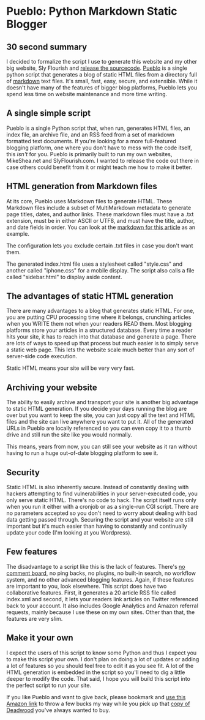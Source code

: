 # Pueblo: Python Markdown Static Blogger

## 30 second summary

I decided to formalize the script I use to generate this website and my other big website, Sly Flourish and [release the sourcecode](http://mikeshea.net/pueblo_source.txt). [Pueblo](http://mikeshea.net/pueblo_source.txt) is a single python script that generates a blog of static HTML files from a directory full of [markdown](http://daringfireball.net/projects/markdown/) text files. It's small, fast, easy, secure, and extensible. While it doesn't have many of the features of bigger blog platforms, Pueblo lets you spend less time on website maintenance and more time writing.

## A single simple script

Pueblo is a single Python script that, when run, generates HTML files, an index file, an archive file, and an RSS feed from a set of markdown formatted text documents. If you're looking for a more full-featured blogging platform, one where you don't have to mess with the code itself, this *isn't* for you. Pueblo is primarily built to run my own websites, MikeShea.net and SlyFlourish.com. I wanted to release the code out there in case others could benefit from it or might teach me how to make it better.

## HTML generation from Markdown files

At its core, Pueblo uses Markdown files to generate HTML. These Markdown files include a subset of MultiMarkdown metadata to generate page titles, dates, and author links. These markdown files must have a .txt extension, must be in either ASCII or UTF8, and must have the title, author, and date fields in order. You can look at the [markdown for this article](pueblo.txt) as an example.

The configuration lets you exclude certain .txt files in case you don't want them.

The generated index.html file uses a stylesheet called "style.css" and another called "iphone.css" for a mobile display. The script also calls a file called "sidebar.html" to display aside content.

## The advantages of static HTML generation

There are many advantages to a blog that generates static HTML. For one, you are putting CPU processing time where it belongs, crunching articles when you WRITE them not when your readers READ them. Most blogging platforms store your articles in a structured database. Every time a reader hits your site, it has to reach into that database and generate a page. There are lots of ways to speed up that process but much easier is to simply serve a static web page. This lets the website scale much better than any sort of server-side code execution.

Static HTML means your site will be very very fast.

## Archiving your website

The ability to easily archive and transport your site is another big advantage to static HTML generation. If you decide your days running the blog are over but you want to keep the site, you can just copy all the text and HTML files and the site can live anywhere you want to put it. All of the generated URLs in Pueblo are locally referenced so you can even copy it to a thumb drive and still run the site like you would normally.

This means, years from now, you can still see your website as it ran without having to run a huge out-of-date blogging platform to see it.

## Security

Static HTML is also inherently secure. Instead of constantly dealing with hackers attempting to find vulnerabilities in your server-executed code, you only serve static HTML. There's no code to hack. The script itself runs only when you run it either with a cronjob or as a single-run CGI script. There are no parameters accepted so you don't need to worry about dealing with bad data getting passed through. Securing the script and your website are still important but it's much easier than having to constantly and continually update your code (I'm looking at you Wordpress).

## Few features

The disadvantage to a script like this is the lack of features. There's [no comment board](http://www.mikeshea.net/No_Comments.html), no ping backs, no plugins, no built-in search, no workflow system, and no other advanced blogging features. Again, if these features are important to you, look elsewhere. This script does have two collaborative features. First, it generates a 20 article RSS file called index.xml and second, it lets your readers link articles on Twitter referenced back to your account. It also includes Google Analytics and Amazon referral requests, mainly because I use these on my own sites. Other than that, the features are very slim.

## Make it your own

I expect the users of this script to know some Python and thus I expect you to make this script your own. I don't plan on doing a lot of updates or adding a lot of features so you should feel free to edit it as you see fit. A lot of the HTML generation is embedded in the script so you'll need to dig a little deeper to modify the code. That said, I hope you will build this script into the perfect script to run your site.

If you like Pueblo and want to give back, please bookmark and [use this Amazon link](http://www.amazon.com/?&tag=mikesheanet-20) to throw a few bucks my way while you pick up that [copy of Deadwood](https://www.amazon.com/dp/B001FA1OTU/ref=as_li_ss_til?tag=mikesheanet-20&camp=0&creative=0&linkCode=as4&creativeASIN=B001FA1OTU&adid=1XFEFB00DMH2B1ZRDDMP&) you've always wanted to buy.
